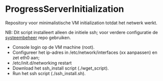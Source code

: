 # ProgressServerInitialization
Repository voor minimalistische VM initialization totdat het netwerk werkt.

NB: Dit script installeert alleen de initiele ssh; voor verdere configuratie de [systeembeheer](https://github.com/progressonderwijs/systeembeheer/tree/master/linux-machines) repo gebruiken.

- Console login op de VM machine (root).
- Configureer het ip-adres in /etc/network/interfaces (xx aanpassen) en zet eth0 aan;
- /etc/init.d/networking restart
- Download het ssh_install script (./wget_script).
- Run het ssh script (./ssh_install.sh).

